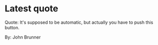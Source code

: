 # Latest quote 

Quote: It's supposed to be automatic, but actually you have to push this button. 

By: John Brunner